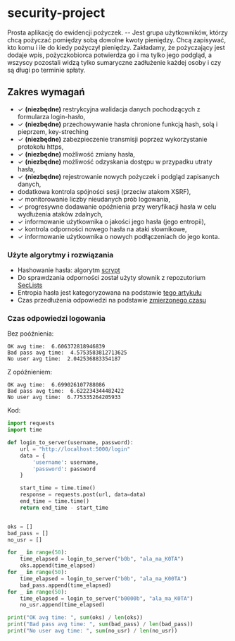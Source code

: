 # security-project

Prosta aplikację do ewidencji pożyczek. -- Jest grupa użytkowników, którzy chcą pożyczać pomiędzy sobą dowolne kwoty pieniędzy. Chcą zapisywać, kto komu i ile do kiedy pożyczył pieniędzy. Zakładamy, że pożyczający jest dodaje wpis, pożyczkobiorca potwierdza go i ma tylko jego podgląd, a wszyscy pozostali widzą tylko sumaryczne zadłużenie każdej osoby i czy są długi po terminie spłaty.

## Zakres wymagań

- ✓ **(niezbędne)** restrykcyjna walidacja danych pochodzących z formularza login-hasło,
- ✓ **(niezbędne)** przechowywanie hasła chronione funkcją hash, solą i pieprzem, key-streching
- ✓ **(niezbędne)** zabezpieczenie transmisji poprzez wykorzystanie protokołu https,
- ✓ **(niezbędne)** możliwość zmiany hasła,
- ✓ **(niezbędne)** możliwość odzyskania dostępu w przypadku utraty hasła,
- ✓ **(niezbędne)** rejestrowanie nowych pożyczek i podgląd zapisanych danych,
- dodatkowa kontrola spójności sesji (przeciw atakom XSRF),
- ✓ monitorowanie liczby nieudanych prób logowania,
- ✓ progresywne dodawanie opóźnienia przy weryfikacji hasła w celu wydłużenia ataków zdalnych,
- ✓ informowanie użytkownika o jakości jego hasła (jego entropii),
- ✓ kontrola odporności nowego hasła na ataki słownikowe,
- ✓ informowanie użytkownika o nowych podłączeniach do jego konta.

### Użyte algorytmy i rozwiązania

- Hashowanie hasła: algorytm [scrypt](https://cryptobook.nakov.com/mac-and-key-derivation/scrypt)
- Do sprawdzania odporności został użyty słownik z repozutorium [SecLists](https://github.com/danielmiessler/SecLists/blob/master/Passwords/500-worst-passwords.txt)
- Entropia hasła jest kategoryzowana na podstawie [tego artykułu](https://www.baeldung.com/cs/password-entropy)
- Czas przedłużenia odpowiedzi na podstawie [zmierzonego czasu](###-Czas-odpowiedzi-logowania)

### Czas odpowiedzi logowania

Bez poóźnienia:

```
OK avg time:  6.606372818946839
Bad pass avg time:  4.5753583812713625
No user avg time:  2.042536883354187
```

Z opóźnieniem:

```
OK avg time:  6.699026107788086
Bad pass avg time:  6.622234344482422
No user avg time:  6.775335264205933
```

Kod:

```python
import requests
import time

def login_to_server(username, password):
    url = "http://localhost:5000/login"
    data = {
        'username': username,
        'password': password
    }

    start_time = time.time()
    response = requests.post(url, data=data)
    end_time = time.time()
    return end_time - start_time


oks = []
bad_pass = []
no_usr = []

for _ in range(50):
    time_elapsed = login_to_server("b0b", "ala_ma_K0TA")
    oks.append(time_elapsed)
for _ in range(50):
    time_elapsed = login_to_server("b0b", "ala_ma_K00TA")
    bad_pass.append(time_elapsed)
for _ in range(50):
    time_elapsed = login_to_server("b0000b", "ala_ma_K0TA")
    no_usr.append(time_elapsed)

print("OK avg time: ", sum(oks) / len(oks))
print("Bad pass avg time: ", sum(bad_pass) / len(bad_pass))
print("No user avg time: ", sum(no_usr) / len(no_usr))
```

